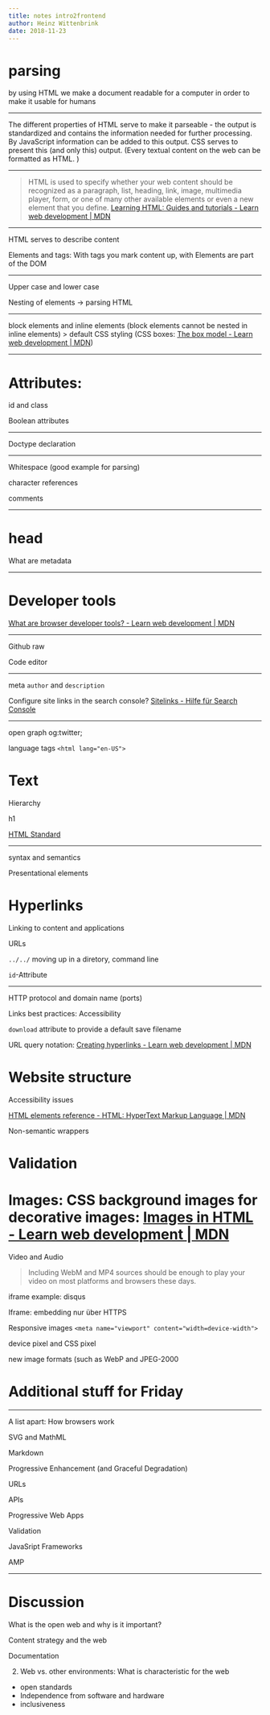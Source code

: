 ```yaml
---
title: notes intro2frontend
author: Heinz Wittenbrink
date: 2018-11-23
---
```


# parsing

by using HTML we make a document readable for a computer in order to make it usable for humans

---

The different properties of HTML serve to make it parseable - the output is standardized and contains the information needed for further processing. By JavaScript information can be added to this output. CSS serves to present this (and only this) output. (Every textual content on the web can be formatted as HTML. )

---



> HTML is used to specify whether your web content should be recognized as a paragraph, list, heading, link, image, multimedia player, form, or one of many other available elements or even a new element that you define. [Learning HTML: Guides and tutorials - Learn web development | MDN](https://developer.mozilla.org/en-US/docs/Learn/HTML "Learning HTML: Guides and tutorials - Learn web development | MDN")

---

HTML serves to describe content

Elements and tags: With tags you mark content up, with Elements are part of the DOM

---

Upper case and lower case

Nesting of elements -> parsing HTML

---

block elements and inline elements (block elements cannot be nested in inline elements) > default CSS styling  (CSS boxes: [The box model - Learn web development | MDN](https://developer.mozilla.org/en-US/docs/Learn/CSS/Introduction_to_CSS/Box_model#Types_of_CSS_boxes "The box model - Learn web development | MDN"))

---



# Attributes:

id and class

Boolean attributes

---

Doctype declaration

<meta charset="utf-8">

---

Whitespace (good example for parsing)

character references

comments

---

# head

What are metadata

---

# Developer tools



[What are browser developer tools? - Learn web development | MDN](https://developer.mozilla.org/en-US/docs/Learn/Common_questions/What_are_browser_developer_tools "What are browser developer tools? - Learn web development | MDN")

---

Github raw

Code editor

---

meta `author` and `description`

Configure site links in the search console? [Sitelinks - Hilfe für Search Console](https://support.google.com/webmasters/answer/47334?hl=de "Sitelinks - Hilfe für Search Console")


---

open graph og:twitter;

language tags `<html lang="en-US">`


# Text

Hierarchy

h1

[HTML Standard](https://html.spec.whatwg.org/multipage/sections.html#the-h1,-h2,-h3,-h4,-h5,-and-h6-elements "HTML Standard")

---

syntax and semantics

Presentational elements

# Hyperlinks

Linking to content and applications

URLs



`../../` moving up in a diretory, command line

`id`-Attribute

---

HTTP protocol and domain name (ports)

Links best practices: Accessibility

`download` attribute to provide a default save filename

URL query notation: [Creating hyperlinks - Learn web development | MDN](https://developer.mozilla.org/en-US/docs/Learn/HTML/Introduction_to_HTML/Creating_hyperlinks#Specifying_details "Creating hyperlinks - Learn web development | MDN")



# Website structure

Accessibility issues

[HTML elements reference - HTML: HyperText Markup Language | MDN](https://developer.mozilla.org/en-US/docs/Web/HTML/Element "HTML elements reference - HTML: HyperText Markup Language | MDN")

Non-semantic wrappers

# Validation

# Images: CSS background images for decorative images: [Images in HTML - Learn web development | MDN](https://developer.mozilla.org/en-US/docs/Learn/HTML/Multimedia_and_embedding/Images_in_HTML#CSS_background_images "Images in HTML - Learn web development | MDN")

Video and Audio

>  Including WebM and MP4 sources should be enough to play your video on most platforms and browsers these days.


iframe example: disqus

Iframe: embedding nur über HTTPS

Responsive images `<meta name="viewport" content="width=device-width">`

device pixel and CSS pixel


new image formats (such as WebP and JPEG-2000


# Additional stuff for Friday

---

A list apart: How browsers work


SVG and MathML

Markdown

Progressive Enhancement (and Graceful Degradation)

URLs

APIs

Progressive Web Apps

Validation

JavaSript Frameworks

AMP

---

# Discussion

What is the open web and why is it important?

Content strategy and the web

Documentation

2. Web vs. other environments: What is characteristic for the web

- open standards
- Independence from software and hardware
- inclusiveness
